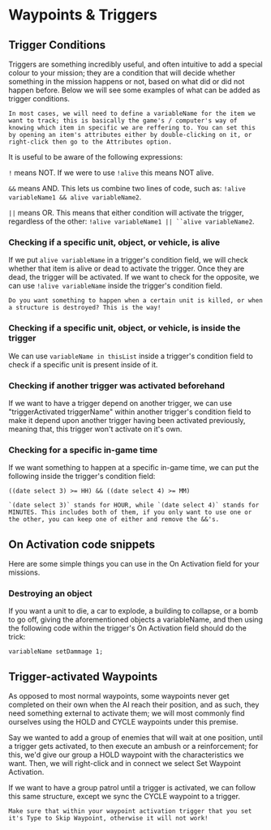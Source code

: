 # Waypoints & Triggers

## Trigger Conditions

Triggers are something incredibly useful, and often intuitive to add a special colour to your mission; they are a condition that will decide whether something in the mission happens or not, based on what did or did not happen before. Below we will see some examples of what can be added as trigger conditions.

```admonish warning title="Warning"
In most cases, we will need to define a variableName for the item we want to track; this is basically the game's / computer's way of knowing which item in specific we are reffering to. You can set this by opening an item's attributes either by double-clicking on it, or right-click then go to the Attributes option.
```

It is useful to be aware of the following expressions:

`!` means NOT. If we were to use `!alive` this means NOT alive.

`&&` means AND. This lets us combine two lines of code, such as: `!alive variableName1 && alive variableName2`.

`||` means OR. This means that either condition will activate the trigger, regardless of the other: `!alive variableName1 || ``alive variableName2`.

### Checking if a specific unit, object, or vehicle, is alive

If we put `alive variableName` in a trigger's condition field, we will check whether that item is alive or dead to activate the trigger. Once they are dead, the trigger will be activated. If we want to check for the opposite, we can use `!alive variableName` inside the trigger's condition field.

```admonish info
Do you want something to happen when a certain unit is killed, or when a structure is destroyed? This is the way!
```

### Checking if a specific unit, object, or vehicle, is inside the trigger

We can use `variableName in thisList` inside a trigger's condition field to check if a specific unit is present inside of it.

### Checking if another trigger was activated beforehand

If we want to have a trigger depend on another trigger, we can use "triggerActivated triggerName" within another trigger's condition field to make it depend upon another trigger having been activated previously, meaning that, this trigger won't activate on it's own.

### Checking for a specific in-game time

If we want something to happen at a specific in-game time, we can put the following inside the trigger's condition field:

```sqf
((date select 3) >= HH) && ((date select 4) >= MM)
```

```admonish info
`(date select 3)` stands for HOUR, while `(date select 4)` stands for MINUTES. This includes both of them, if you only want to use one or the other, you can keep one of either and remove the &&'s.
```

## On Activation code snippets

Here are some simple things you can use in the On Activation field for your missions.

### Destroying an object

If you want a unit to die, a car to explode, a building to collapse, or a bomb to go off, giving the aforementioned objects a variableName, and then using the following code within the trigger's On Activation field should do the trick:

```sqf
variableName setDammage 1;
```

## Trigger-activated Waypoints

As opposed to most normal waypoints, some waypoints never get completed on their own when the AI reach their position, and as such, they need something external to activate them; we will most commonly find ourselves using the HOLD and CYCLE waypoints under this premise.

Say we wanted to add a group of enemies that will wait at one position, until a trigger gets activated, to then execute an ambush or a reinforcement; for this, we'd give our group a HOLD waypoint with the characteristics we want. Then, we will right-click and in connect we select Set Waypoint Activation.

If we want to have a group patrol until a trigger is activated, we can follow this same structure, except we sync the CYCLE waypoint to a trigger.

```admonish warning title="Warning"
Make sure that within your waypoint activation trigger that you set it's Type to Skip Waypoint, otherwise it will not work!
```
